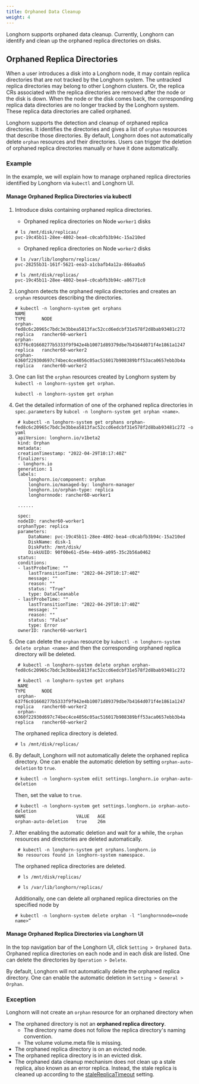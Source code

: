 ```yaml
---
title: Orphaned Data Cleanup
weight: 4
---
```


Longhorn supports orphaned data cleanup. Currently, Longhorn can identify and clean up the orphaned replica directories on disks.

## Orphaned Replica Directories

When a user introduces a disk into a Longhorn node, it may contain replica directories that are not tracked by the Longhorn system. The untracked replica directories may belong to other Longhorn clusters. Or, the replica CRs associated with the replica directories are removed after the node or the disk is down. When the node or the disk comes back, the corresponding replica data directories are no longer tracked by the Longhorn system. These replica data directories are called orphaned.

Longhorn supports the detection and cleanup of orphaned replica directories. It identifies the directories and gives a list of `orphan` resources that describe those directories. By default, Longhorn does not automatically delete `orphan` resources and their directories. Users can trigger the deletion of orphaned replica directories manually or have it done automatically.

### Example

In the example, we will explain how to manage orphaned replica directories identified by Longhorn via `kubectl` and Longhorn UI.

#### Manage Orphaned Replica Directories via kubectl

1. Introduce disks containing orphaned replica directories.
   - Orphaned replica directories on Node `worker1` disks
    ```
    # ls /mnt/disk/replicas/
    pvc-19c45b11-28ee-4802-bea4-c0cabfb3b94c-15a210ed
    ```
   - Orphaned replica directories on Node `worker2` disks
    ```
    # ls /var/lib/longhorn/replicas/
    pvc-28255b31-161f-5621-eea3-a1cbafb4a12a-866aa0a5

    # ls /mnt/disk/replicas/
    pvc-19c45b11-28ee-4802-bea4-c0cabfb3b94c-a86771c0
    ```
   
2. Longhorn detects the orphaned replica directories and creates an `orphan` resources describing the directories.
    ```
    # kubectl -n longhorn-system get orphans
    NAME                                                                      TYPE      NODE
    orphan-fed8c6c20965c7bdc3e3bbea5813fac52ccd6edcbf31e578f2d8bab93481c272   replica   rancher60-worker1
    orphan-637f6c01660277b5333f9f942e4b10071d89379dbe7b4164d071f4e1861a1247   replica   rancher60-worker2
    orphan-6360f22930d697c74bec4ce4056c05ac516017b908389bff53aca0657ebb3b4a   replica   rancher60-worker2
    ```
3. One can list the `orphan` resources created by Longhorn system by `kubectl -n longhorn-system get orphan`.
    ```
    kubectl -n longhorn-system get orphan
    ```

4. Get the detailed information of one of the orphaned replica directories in `spec.parameters` by `kubcel -n longhorn-system get orphan <name>`.
   ```
    # kubectl -n longhorn-system get orphans orphan-fed8c6c20965c7bdc3e3bbea5813fac52ccd6edcbf31e578f2d8bab93481c272 -o yaml
    apiVersion: longhorn.io/v1beta2
    kind: Orphan
    metadata:
    creationTimestamp: "2022-04-29T10:17:40Z"
    finalizers:
    - longhorn.io
    generation: 1
    labels:
        longhorn.io/component: orphan
        longhorn.io/managed-by: longhorn-manager
        longhorn.io/orphan-type: replica
        longhornnode: rancher60-worker1
    
    ......

    spec:
    nodeID: rancher60-worker1
    orphanType: replica
    parameters:
        DataName: pvc-19c45b11-28ee-4802-bea4-c0cabfb3b94c-15a210ed
        DiskName: disk-1
        DiskPath: /mnt/disk/
        DiskUUID: 90f00e61-d54e-44b9-a095-35c2b56a0462
    status:
    conditions:
    - lastProbeTime: ""
        lastTransitionTime: "2022-04-29T10:17:40Z"
        message: ""
        reason: ""
        status: "True"
        type: DataCleanable
    - lastProbeTime: ""
        lastTransitionTime: "2022-04-29T10:17:40Z"
        message: ""
        reason: ""
        status: "False"
        type: Error
    ownerID: rancher60-worker1
   ```

5. One can delete the `orphan` resource by `kubectl -n longhorn-system delete orphan <name>` and then the corresponding orphaned replica directory will be deleted.
   ```
    # kubectl -n longhorn-system delete orphan orphan-fed8c6c20965c7bdc3e3bbea5813fac52ccd6edcbf31e578f2d8bab93481c272

    # kubectl -n longhorn-system get orphans
    NAME                                                                      TYPE      NODE
    orphan-637f6c01660277b5333f9f942e4b10071d89379dbe7b4164d071f4e1861a1247   replica   rancher60-worker2
    orphan-6360f22930d697c74bec4ce4056c05ac516017b908389bff53aca0657ebb3b4a   replica   rancher60-worker2
   ```

    The orphaned replica directory is deleted.
    ```
    # ls /mnt/disk/replicas/

    ```

6. By default, Longhorn will not automatically delete the orphaned replica directory. One can enable the automatic deletion by setting `orphan-auto-deletion` to `true`.
    ```
    # kubectl -n longhorn-system edit settings.longhorn.io orphan-auto-deletion
    ```
    Then, set the value to `true`.

    ```
    # kubectl -n longhorn-system get settings.longhorn.io orphan-auto-deletion
    NAME                   VALUE   AGE
    orphan-auto-deletion   true    26m
    ```

7. After enabling the automatic deletion and wait for a while, the `orphan` resources and directories are deleted automatically.
   ```
    # kubectl -n longhorn-system get orphans.longhorn.io
    No resources found in longhorn-system namespace.
   ```
   The orphaned replica directories are deleted.
   ```
    # ls /mnt/disk/replicas/

    # ls /var/lib/longhorn/replicas/

   ```

    Additionally, one can delete all orphaned replica directories on the specified node by
    ```
    # kubectl -n longhorn-system delete orphan -l "longhornnode=<node name>”
    ```

#### Manage Orphaned Replica Directories via Longhorn UI

In the top navigation bar of the Longhorn UI, click `Setting > Orphaned Data`. Orphaned replica directories on each node and in each disk are listed. One can delete the directories by `Operation > Delete`.

By default, Longhorn will not automatically delete the orphaned replica directory. One can enable the automatic deletion in `Setting > General > Orphan`.

### Exception
Longhorn will not create an `orphan` resource for an orphaned directory when
- The orphaned directory is not an **orphaned replica directory**.
  - The directory name does not follow the replica directory's naming convention.
  - The volume volume.meta file is missing.
- The orphaned replica directory is on an evicted node.
- The orphaned replica directory is in an evicted disk.
- The orphaned data cleanup mechanism does not clean up a stale replica, also known as an error replica. Instead, the stale replica is cleaned up according to the [staleReplicaTimeout](../../volumes-and-nodes/create-volumes/#creating-longhorn-volumes-with-kubectl) setting.
